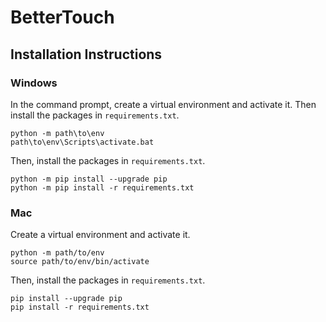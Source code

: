 # BetterTouch

## Installation Instructions

### Windows 

In the command prompt, create a virtual environment and activate it. Then install the packages in `requirements.txt`. 

```
python -m path\to\env
path\to\env\Scripts\activate.bat
```

Then, install the packages in `requirements.txt`. 

```
python -m pip install --upgrade pip
python -m pip install -r requirements.txt
```

### Mac

Create a virtual environment and activate it.

```
python -m path/to/env
source path/to/env/bin/activate
```

Then, install the packages in `requirements.txt`. 

```
pip install --upgrade pip
pip install -r requirements.txt
```


